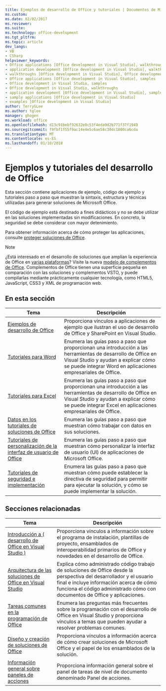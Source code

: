```yaml
---
title: Ejemplos de desarrollo de Office y tutoriales | Documentos de Microsoft
ms.custom: 
ms.date: 02/02/2017
ms.reviewer: 
ms.suite: 
ms.technology: office-development
ms.tgt_pltfrm: 
ms.topic: article
dev_langs:
- VB
- CSharp
helpviewer_keywords:
- Office applications [Office development in Visual Studio], walkthroughs
- application development [Office development in Visual Studio], walkthroughs
- walkthroughs [Office development in Visual Studio], Office development
- Office applications [Office development in Visual Studio], samples
- Office development in Visual Studio, samples
- Office development in Visual Studio, walkthroughs
- application development [Office development in Visual Studio], samples
- sample applications [Office development in Visual Studio]
- examples [Office development in Visual Studio]
author: TerryGLee
ms.author: tglee
manager: ghogen
ms.workload: office
ms.openlocfilehash: d13c91bebf92632e0c53f4eda9d2b771f37f1949
ms.sourcegitcommit: f9fbf1f55f9ac14e4e5c6ae58c30dc1800ca6cda
ms.translationtype: MT
ms.contentlocale: es-ES
ms.lasthandoff: 01/10/2018
---
```

# <a name="office-development-samples-and-walkthroughs"></a>Ejemplos y tutoriales del desarrollo de Office
  Esta sección contiene aplicaciones de ejemplo, código de ejemplo y tutoriales paso a paso que muestran la sintaxis, estructura y técnicas utilizadas para generar soluciones de Microsoft Office.  
  
 El código de ejemplo está destinado a fines didácticos y no se debe utilizar en las soluciones implementadas sin modificaciones. En concreto, la seguridad se debe considerar con mayor detenimiento.  
  
 Para obtener información acerca de cómo proteger las aplicaciones, consulte [proteger soluciones de Office](../vsto/securing-office-solutions.md).  
  
> [!NOTE]  
>  ¿Está interesado en el desarrollo de soluciones que amplían la experiencia de Office en [varias plataformas](https://dev.office.com/add-in-availability)? Visite la nueva [modelo de complementos de Office](https://dev.office.com/docs/add-ins/overview/office-add-ins). Complementos de Office tienen una superficie pequeña en comparación con las soluciones y complementos VSTO, y puede compilarlas mediante prácticamente cualquier tecnología, como HTML5, JavaScript, CSS3 y XML de programación web.  
  
## <a name="in-this-section"></a>En esta sección  
  
|Tema|Descripción|  
|-----------|-----------------|  
|[Ejemplos de desarrollo de Office](../vsto/office-development-samples.md)|Proporciona vínculos a aplicaciones de ejemplo que ilustran el uso de desarrollo de Office y SharePoint en Visual Studio.|  
|[Tutoriales para Word](../vsto/walkthroughs-using-word.md)|Enumera las guías paso a paso que proporcionan una introducción a las herramientas de desarrollo de Office en Visual Studio y ayudan a explicar cómo se puede integrar Word en aplicaciones empresariales de Office.|  
|[Tutoriales para Excel](../vsto/walkthroughs-using-excel.md)|Enumera las guías paso a paso que proporcionan una introducción a las herramientas de desarrollo de Office en Visual Studio y ayudan a explicar cómo se puede integrar Excel en aplicaciones empresariales de Office.|  
|[Datos en los tutoriales de soluciones de Office](../vsto/data-in-office-solutions-walkthroughs.md)|Enumera las guías paso a paso que muestran cómo trabajar con datos en sus soluciones.|  
|[Tutoriales de personalización de la interfaz de usuario de Office](../vsto/office-ui-customization-walkthroughs.md)|Enumera las guías paso a paso que muestran cómo personalizar la interfaz de usuario (UI) de aplicaciones de Microsoft Office.|  
|[Tutoriales de seguridad e implementación](../vsto/security-and-deployment-walkthroughs.md)|Enumera las guías paso a paso que muestran cómo puede establecer la directiva de seguridad para permitir para ejecutar la solución, y cómo se puede implementar la solución.|  
  
## <a name="related-sections"></a>Secciones relacionadas  
  
|Tema|Descripción|  
|-----------|-----------------|  
|[Introducción a &#40; desarrollo de Office en Visual Studio &#41;](../vsto/getting-started-office-development-in-visual-studio.md)|Proporciona vínculos a información sobre el programa de instalación, plantillas de proyecto, ensamblados de interoperabilidad primarios de Office y novedades en el desarrollo de Office.|  
|[Arquitectura de las soluciones de Office en Visual Studio](../vsto/architecture-of-office-solutions-in-visual-studio.md)|Explica cómo administrado código trabajo de soluciones de Office desde la perspectiva del desarrollador y el usuario final e incluye información acerca de cómo funciona el código administrado cómo con documentos de Office y aplicaciones.|  
|[Tareas comunes en la programación de Office](../vsto/common-tasks-in-office-programming.md)|Enumera las preguntas más frecuentes sobre la programación con el desarrollo de Office en Visual Studio y proporciona vínculos a temas que pueden ayudar a resolver problemas comunes.|  
|[Diseño y creación de soluciones de Office](../vsto/designing-and-creating-office-solutions.md)|Proporciona vínculos a información acerca de cómo crear soluciones de Microsoft Office y el papel de los ensamblados de la solución.|  
|[Información general sobre paneles de acciones](../vsto/actions-pane-overview.md)|Proporciona información general sobre el panel de tareas de nivel de documento denominado Panel de acciones.|  
  
  